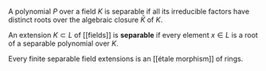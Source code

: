 A polynomial $P$ over a field $K$ is separable if all its irreducible factors have distinct roots over the algebraic closure $\bar{K}$ of $K$. 

An extension $K\subset L$ of [[fields]] is __separable__ if every element $x\in L$ is a root of a separable polynomial over $K$. 

Every finite separable field extensions is an [[étale morphism]] of rings.